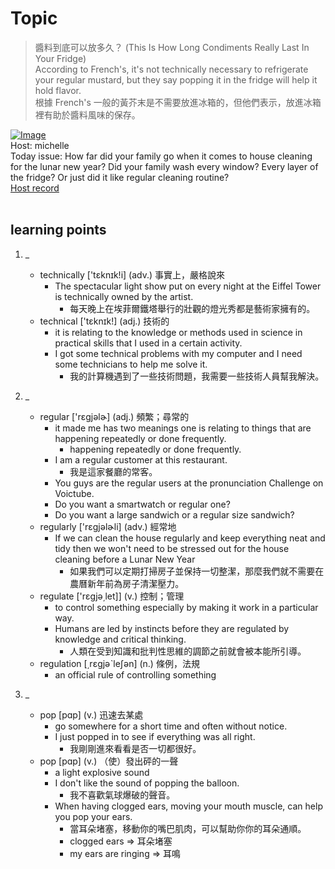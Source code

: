 # Topic

> 醬料到底可以放多久？ (This Is How Long Condiments Really Last In Your Fridge) <br>
> According to French's, it's not technically necessary to refrigerate your regular mustard, but they say popping it in the fridge will help it hold flavor. <br>
> 根據 French's 一般的黃芥末是不需要放進冰箱的，但他們表示，放進冰箱裡有助於醬料風味的保存。 <br>

[![Image](https://cdn.voicetube.com/assets/thumbnails/Hu_Lw-q7yPE.jpg)](https://www.youtube.com/embed/Hu_Lw-q7yPE?rel=0&showinfo=0&cc_load_policy=0&controls=1&autoplay=1&iv_load_policy=3&playsinline=1&wmode=transparent&start=51&end=59&enablejsapi=1&origin=https://tw.voicetube.com&widgetid=1)<br>
Host: michelle
<br>Today issue: How far did your family go when it comes to house cleaning for the lunar new year? Did your family wash every window? Every layer of the fridge? Or just did it like regular cleaning routine?
<br>
[Host record](https://cdn.voicetube.com/tmp/everyday_records/Michellesu/2734.mp3)
<br><br>
## learning points
1. _
	* technically  ['tɛknɪk!i] (adv.) 事實上，嚴格說來
        - The spectacular light show put on every night at the Eiffel Tower is technically owned by the artist.
            + 每天晚上在埃菲爾鐵塔舉行的壯觀的燈光秀都是藝術家擁有的。
	* technical ['tɛknɪk!] (adj.) 技術的
        - it is relating to the knowledge or methods used in science in practical skills that I used in a certain activity.
        - I got some technical problems with my computer and I need some technicians to help me solve it.
            + 我的計算機遇到了一些技術問題，我需要一些技術人員幫我解決。

2. _
	* regular  ['rɛgjəlɚ] (adj.) 頻繁；尋常的
        - it made me has two meanings one is relating to things that are happening repeatedly or done frequently.
            + happening repeatedly or done frequently.
        - I am a regular customer at this restaurant.
            + 我是這家餐廳的常客。
        - You guys are the regular users at the pronunciation Challenge on Voictube.
        - Do you want a smartwatch or regular one?
        - Do you want a large sandwich or a regular size sandwich?
	* regularly ['rɛgjəlɚli] (adv.) 經常地
        - If we can clean the house regularly and keep everything neat and tidy then we won't need to be stressed out for the house cleaning before a Lunar New Year
            + 如果我們可以定期打掃房子並保持一切整潔，那麼我們就不需要在農曆新年前為房子清潔壓力。
	* regulate ['rɛgjə͵let]] (v.) 控制；管理
        - to control something especially by making it work in a particular way.
        - Humans are led by instincts before they are regulated by knowledge and critical thinking.
            + 人類在受到知識和批判性思維的調節之前就會被本能所引導。
	* regulation [͵rɛgjəˋleʃən] (n.) 條例，法規
        - an official rule of controlling something

3. _
	* pop [pɑp] (v.) 迅速去某處
        - go somewhere for a short time and often without notice.
        - I just popped in to see if everything was all right.
            + 我剛剛進來看看是否一切都很好。
	* pop [pɑp] (v.) （使）發出砰的一聲
        - a light explosive sound
        - I don't like the sound of popping the balloon.
            + 我不喜歡氣球爆破的聲音。
        - When having clogged ears, moving your mouth muscle, can help you pop your ears.
            + 當耳朵堵塞，移動你的嘴巴肌肉，可以幫助你你的耳朵通順。
            + clogged ears => 耳朵堵塞
            + my ears are ringing => 耳鳴
